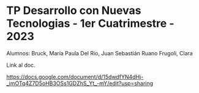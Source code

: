 # TP Desarrollo con Nuevas Tecnologias - 1er Cuatrimestre - 2023

Alumnos: 
Bruck, María Paula
Del Rio, Juan Sebastián
Ruano Frugoli, Clara

Link al doc.

https://docs.google.com/document/d/15dwdfYN4dHj-_imOTq4Z7D5oHB3OSs1GDZhS_Yt_-mY/edit?usp=sharing
